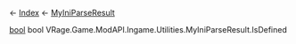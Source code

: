 ← [Index](Api-Index) ← [MyIniParseResult](VRage.Game.ModAPI.Ingame.Utilities.MyIniParseResult)

[bool](System.Boolean) bool VRage.Game.ModAPI.Ingame.Utilities.MyIniParseResult.IsDefined